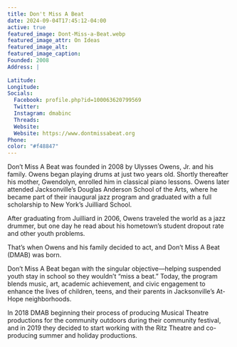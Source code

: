 ```yaml
---
title: Don't Miss A Beat
date: 2024-09-04T17:45:12-04:00
active: true
featured_image: Dont-Miss-a-Beat.webp
featured_image_attr: On Ideas
featured_image_alt: 
featured_image_caption: 
Founded: 2008
Address: |
    
Latitude: 
Longitude: 
Socials: 
  Facebook: profile.php?id=100063620799569
  Twitter: 
  Instagram: dmabinc
  Threads:
  Website: 
  Website: https://www.dontmissabeat.org
Phone: 	
color: "#f48847"
---
```

Don’t Miss A Beat was founded in 2008 by Ulysses Owens, Jr. and his family. Owens began playing drums at just two years old. Shortly thereafter his mother, Gwendolyn, enrolled him in classical piano lessons.
Owens later attended Jacksonville’s Douglas Anderson School of the Arts, where he became part of their inaugural jazz program and graduated with a full scholarship to New York’s Juilliard School.

After graduating from Juilliard in 2006, Owens traveled the world as a jazz drummer, but one day he read about his hometown’s student dropout rate and other youth problems.

That’s when Owens and his family decided to act, and Don’t Miss A Beat (DMAB) was born.

Don’t Miss A Beat began with the singular objective—helping suspended youth stay in school so they wouldn’t “miss a beat.” Today, the program blends music, art, academic achievement, and civic engagement to enhance the lives of children, teens, and their parents in Jacksonville’s At-Hope neighborhoods.

In 2018 DMAB beginning their process of producing Musical Theatre productions for the community outdoors during their community festival, and in 2019 they decided to start working with the Ritz Theatre and co-producing summer and holiday productions.
